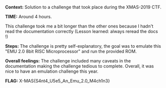 **Context:** Solution to a challenge that took place during the XMAS-2019 CTF.


**TIME:** Around 4 hours.

This challenge took me a bit longer than the other ones because I hadn't read the documentation correctly (Lesson learned: always reread the docs !)


**Steps:** The challenge is pretty self-explanatory, the goal was to emulate this "EMU 2.0 8bit RISC Microprocessor" and run the provided ROM.


**Overall feelings:** The challenge included many caveats in the documentation making the challenge tedious to complete. Overall, it was nice to have an emulation challenge this year.

**FLAG:** X-MAS{S4nt4_U5e5_An_Emu_2.0_M4ch1n3}
